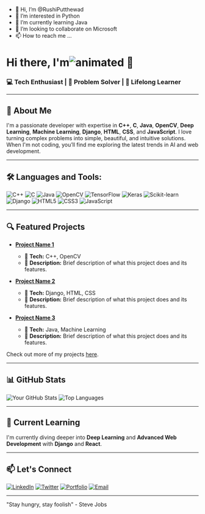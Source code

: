 - 👋 Hi, I’m @RushiPutthewad
- 👀 I’m interested in Python 
- 🌱 I’m currently learning Java
- 💞️ I’m looking to collaborate on Microsoft
- 📫 How to reach me ...

<!---
RushiPutthewad/RushiPutthewad is a ✨ special ✨ repository because its `README.md` (this file) appears on your GitHub profile.
You can click the Preview link to take a look at your changes.
--->
# Hi there, I'm<img src="https://readme-typing-svg.herokuapp.com?color=%2336BCF7&size=15&center=true&vCenter=true&width=400&lines=Rushi+Balaji+Putthewad;" alt="animated"> 👋

### 💻 Tech Enthusiast | 🎯 Problem Solver | 🚀 Lifelong Learner

---

## 🚀 About Me
I'm a passionate developer with expertise in **C++**, **C**, **Java**, **OpenCV**, **Deep Learning**, **Machine Learning**, **Django**, **HTML**, **CSS**, and **JavaScript**. I love turning complex problems into simple, beautiful, and intuitive solutions. When I'm not coding, you’ll find me exploring the latest trends in AI and web development.

---

## 🛠️ Languages and Tools:

![C++](https://img.shields.io/badge/-C++-00599C?style=flat&logo=c%2B%2B&logoColor=white)
![C](https://img.shields.io/badge/-C-A8B9CC?style=flat&logo=c&logoColor=white)
![Java](https://img.shields.io/badge/-Java-007396?style=flat&logo=java&logoColor=white)
![OpenCV](https://img.shields.io/badge/-OpenCV-5C3EE8?style=flat&logo=opencv&logoColor=white)
![TensorFlow](https://img.shields.io/badge/-TensorFlow-FF6F00?style=flat&logo=tensorflow&logoColor=white)
![Keras](https://img.shields.io/badge/-Keras-D00000?style=flat&logo=keras&logoColor=white)
![Scikit-learn](https://img.shields.io/badge/-Scikit%20Learn-F7931E?style=flat&logo=scikit-learn&logoColor=white)
![Django](https://img.shields.io/badge/-Django-092E20?style=flat&logo=django&logoColor=white)
![HTML5](https://img.shields.io/badge/-HTML5-E34F26?style=flat&logo=html5&logoColor=white)
![CSS3](https://img.shields.io/badge/-CSS3-1572B6?style=flat&logo=css3&logoColor=white)
![JavaScript](https://img.shields.io/badge/-JavaScript-F7DF1E?style=flat&logo=javascript&logoColor=black)

---

## 🔍 Featured Projects

- **[Project Name 1](#)**
  - 🚀 **Tech:** C++, OpenCV
  - 📝 **Description:** Brief description of what this project does and its features.
  
- **[Project Name 2](#)**
  - 🚀 **Tech:** Django, HTML, CSS
  - 📝 **Description:** Brief description of what this project does and its features.
  
- **[Project Name 3](#)**
  - 🚀 **Tech:** Java, Machine Learning
  - 📝 **Description:** Brief description of what this project does and its features.

Check out more of my projects [here](#).

---

## 📊 GitHub Stats

![Your GitHub Stats](https://github-readme-stats.vercel.app/api?username=yourusername&show_icons=true&theme=radical)
![Top Languages](https://github-readme-stats.vercel.app/api/top-langs/?username=yourusername&layout=compact&theme=radical)

---

## 🌱 Current Learning

I'm currently diving deeper into **Deep Learning** and **Advanced Web Development** with **Django** and **React**.

---

## 📫 Let's Connect

[![LinkedIn](https://img.shields.io/badge/-LinkedIn-0077B5?style=flat&logo=linkedin&logoColor=white)](https://www.linkedin.com/in/yourlinkedin/)
[![Twitter](https://img.shields.io/badge/-Twitter-1DA1F2?style=flat&logo=twitter&logoColor=white)](https://twitter.com/yourtwitter/)
[![Portfolio](https://img.shields.io/badge/-Portfolio-000000?style=flat&logo=google-chrome&logoColor=white)](https://yourportfolio.com/)
[![Email](https://img.shields.io/badge/-Email-D14836?style=flat&logo=gmail&logoColor=white)](mailto:youremail@gmail.com)

---

"Stay hungry, stay foolish" - Steve Jobs
